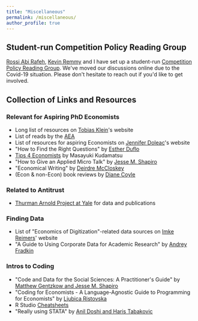 ```yaml
---
title: "Miscellaneous"
permalink: /miscellaneous/
author_profile: true
---
```

## Student-run Competition Policy Reading Group
[Rossi Abi Rafeh](https://www.rossiabirafeh.com), [Kevin Remmy](https://kevinremmy.com) and I have set up a student-run [Competition Policy Reading Group](https://sites.google.com/view/wccwtse/home). We've moved our discussions online due to the Covid-19 situation. Please don't hesitate to reach out if you'd like to get involved.

## Collection of Links and Resources

### Relevant for Aspiring PhD Economists
* Long list of resources on [Tobias Klein](https://www.tobiasklein.ws/ph-d-students)'s website
* List of reads by the [AEA](https://www.aeaweb.org/about-aea/committees/cswep/programs/resources/readings?fbclid=IwAR3dnIsL0SZYc1-Pm4qRyVVYjAPVtrd3MYgKA9X9Dwpj4KVuRfs_9uvrsRU)
* List of resources for aspiring Economists on [Jennifer Doleac](http://jenniferdoleac.com/resources/)'s website
* "How to Find the Right Questions" by [Esther Duflo](https://promarket.org/2019/10/14/esther-duflo-how-to-find-the-right-questions/)
* [Tips 4 Economists](https://sites.google.com/site/mkudamatsu/tips4economists?fbclid=IwAR20ZjwcO6DvAWbqhQ5TU5aVpqPFyvH6dwpJPFUnkntXeDxJ9RcMKJ7dznU) by Masayuki Kudamatsu
* "How to Give an Applied Micro Talk" by [Jesse M. Shapiro](https://www.brown.edu/Research/Shapiro/pdfs/applied_micro_slides.pdf)
* "Economical Writing" by [Deirdre McCloskey](http://www.deirdremccloskey.com/docs/pdf/Article_86.pdf)
* (Econ & non-Econ) book reviews by [Diane Coyle](http://www.enlightenmenteconomics.com/blog/)

### Related to Antitrust
  * [Thurman Arnold Project at Yale](https://som.yale.edu/faculty-research-centers/centers-initiatives/thurman-arnold-project-at-yale) for data and publications

### Finding Data
  * List of "Economics of Digitization"-related data sources on [Imke Reimers](https://imkereimers.weebly.com/research.html)' website
  * "A Guide to Using Corporate Data for Academic Research" by [Andrey Fradkin](https://andreyfradkin.com/posts/2014/02/08/how-to-obtain-proprietary-datasets-for-research-part-1) 

### Intros to Coding
* "Code and Data for the Social Sciences: A Practitioner's Guide" by [Matthew Gentzkow and Jesse M. Shapiro](https://web.stanford.edu/~gentzkow/research/CodeAndData.xhtml?fbclid=IwAR381DWz0EN5geI4Qg8YPxjQdnjVpLYJZJZIa2CDSWdoUEGCm3t3lOYw0cw#magicparlabel-1348)
* "Coding for Economists - A Language-Agnostic Guide to Programming for Economists" by [Ljubica Ristovska](https://www.dropbox.com/s/vx53qtwake5wwpg/Coding_For_Econs_20190221.pdf?dl=0&fbclid=IwAR27lyB_75jqd47XAVj5xAufrd5bH9eUvfAl8LimDvUCNimwuEGRTC8JKRM)
* R Studio [Cheatsheets](https://rstudio.com/resources/cheatsheets/)
* "Really using STATA" by [Anil Doshi and Haris Tabakovic](http://www.anilrdoshi.com/uploads/3/2/0/6/32062545/stata_workshop_2013.pdf?fbclid=IwAR381DWz0EN5geI4Qg8YPxjQdnjVpLYJZJZIa2CDSWdoUEGCm3t3lOYw0cw)
